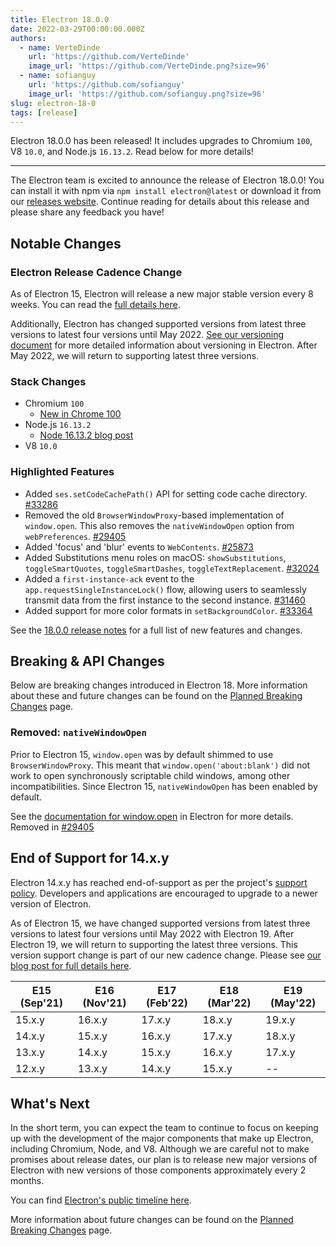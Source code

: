 ```yaml
---
title: Electron 18.0.0
date: 2022-03-29T00:00:00.000Z
authors:
  - name: VerteDinde
    url: 'https://github.com/VerteDinde'
    image_url: 'https://github.com/VerteDinde.png?size=96'
  - name: sofianguy
    url: 'https://github.com/sofianguy'
    image_url: 'https://github.com/sofianguy.png?size=96'
slug: electron-18-0
tags: [release]
---
```


Electron 18.0.0 has been released! It includes upgrades to Chromium `100`, V8 `10.0`, and Node.js `16.13.2`. Read below for more details!

---

The Electron team is excited to announce the release of Electron 18.0.0! You can install it with npm via `npm install electron@latest` or download it from our [releases website](https://www.electronjs.org/releases/stable). Continue reading for details about this release and please share any feedback you have!

## Notable Changes

### Electron Release Cadence Change

As of Electron 15, Electron will release a new major stable version every 8 weeks. You can read the [full details here](https://www.electronjs.org/blog/8-week-cadence).

Additionally, Electron has changed supported versions from latest three versions to latest four versions until May 2022. [See our versioning document](https://www.electronjs.org/docs/latest/tutorial/electron-versioning) for more detailed information about versioning in Electron. After May 2022, we will return to supporting latest three versions.

### Stack Changes

- Chromium `100`
  - [New in Chrome 100](https://developer.chrome.com/blog/new-in-chrome-100/)
- Node.js `16.13.2`
  - [Node 16.13.2 blog post](https://nodejs.org/en/blog/release/v16.13.2/)
- V8 `10.0`

### Highlighted Features

- Added `ses.setCodeCachePath()` API for setting code cache directory. [#33286](https://github.com/electron/electron/pull/33286)
- Removed the old `BrowserWindowProxy`-based implementation of `window.open`. This also removes the `nativeWindowOpen` option from `webPreferences`. [#29405](https://github.com/electron/electron/pull/29405)
- Added 'focus' and 'blur' events to `WebContents`. [#25873](https://github.com/electron/electron/pull/25873)
- Added Substitutions menu roles on macOS: `showSubstitutions`, `toggleSmartQuotes`, `toggleSmartDashes`, `toggleTextReplacement`. [#32024](https://github.com/electron/electron/pull/32024)
- Added a `first-instance-ack` event to the `app.requestSingleInstanceLock()` flow, allowing users to seamlessly transmit data from the first instance to the second instance. [#31460](https://github.com/electron/electron/pull/31460)
- Added support for more color formats in `setBackgroundColor`. [#33364](https://github.com/electron/electron/pull/33364)

See the [18.0.0 release notes](https://github.com/electron/electron/releases/tag/v18.0.0) for a full list of new features and changes.

## Breaking & API Changes

Below are breaking changes introduced in Electron 18. More information about these and future changes can be found on the [Planned Breaking Changes](https://www.electronjs.org/docs/latest/breaking-changes) page.

### Removed: `nativeWindowOpen`

Prior to Electron 15, `window.open` was by default shimmed to use `BrowserWindowProxy`. This meant that `window.open('about:blank')` did not work to open synchronously scriptable child windows, among other incompatibilities. Since Electron 15, `nativeWindowOpen` has been enabled by default.

See the [documentation for window.open](https://www.electronjs.org/docs/latest/api/window-open#windowopenurl-framename-features) in Electron for more details. Removed in [#29405](https://github.com/electron/electron/pull/29405)

## End of Support for 14.x.y

Electron 14.x.y has reached end-of-support as per the project's [support policy](https://www.electronjs.org/docs/latest/tutorial/electron-timelines#version-support-policy). Developers and applications are encouraged to upgrade to a newer version of Electron.

As of Electron 15, we have changed supported versions from latest three versions to latest four versions until May 2022 with Electron 19. After Electron 19, we will return to supporting the latest three versions. This version support change is part of our new cadence change. Please see [our blog post for full details here](https://www.electronjs.org/blog/8-week-cadence/#-will-electron-extend-the-number-of-supported-versions).

| E15 (Sep'21) | E16 (Nov'21) | E17 (Feb'22) | E18 (Mar'22) | E19 (May'22) |
| ------------ | ------------ | ------------ | ------------ | ------------ |
| 15.x.y       | 16.x.y       | 17.x.y       | 18.x.y       | 19.x.y       |
| 14.x.y       | 15.x.y       | 16.x.y       | 17.x.y       | 18.x.y       |
| 13.x.y       | 14.x.y       | 15.x.y       | 16.x.y       | 17.x.y       |
| 12.x.y       | 13.x.y       | 14.x.y       | 15.x.y       | --           |

## What's Next

In the short term, you can expect the team to continue to focus on keeping up with the development of the major components that make up Electron, including Chromium, Node, and V8. Although we are careful not to make promises about release dates, our plan is to release new major versions of Electron with new versions of those components approximately every 2 months.

You can find [Electron's public timeline here](https://www.electronjs.org/docs/latest/tutorial/electron-timelines).

More information about future changes can be found on the [Planned Breaking Changes](https://github.com/electron/electron/blob/main/docs/breaking-changes.md) page.
